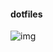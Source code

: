 #### dotfiles

![img](https://user-images.githubusercontent.com/6175959/59977681-9d873500-95d4-11e9-91e7-7be05cb11d06.png)

